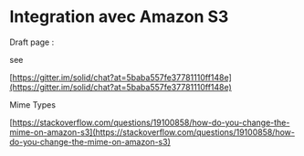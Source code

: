 # Integration avec Amazon S3

Draft page :

see

[https://gitter.im/solid/chat?at=5baba557fe37781110ff148e](https://gitter.im/solid/chat?at=5baba557fe37781110ff148e)

Mime Types

[https://stackoverflow.com/questions/19100858/how-do-you-change-the-mime-on-amazon-s3](https://stackoverflow.com/questions/19100858/how-do-you-change-the-mime-on-amazon-s3)

